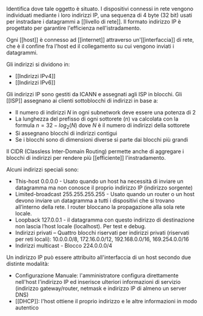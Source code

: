 Identifica dove tale oggetto è situato. I dispositivi connessi in rete vengono individuati mediante i loro indirizzi IP, una sequenza di 4 byte (32 bit) usati per instradare i datagrammi a [[livello di rete]].
Il formato indirizzo IP è progettato per garantire l'efficienza nell'istradamento.

Ogni [[host]] è connesso ad [[internet]] attraverso un'[[interfaccia]] di rete, che è il confine fra l'host ed il collegamento su cui vengono inviati i datagrammi.

Gli indirizzi si dividono in:
- [[Indirizzi IPv4]]
- [[Indirizzi IPv6]]

Gli indirizzi IP sono gestiti da ICANN e assegnati agli ISP in blocchi.
Gli [[ISP]] assegnano ai clienti sottoblocchi di indirizzi in base a:
- Il numero di indirizzi $N$ in ogni subnetwork deve essere una potenza di 2
- La lunghezza del prefisso di ogni sottorete ($n$) va calcolata con la formula $n=32 - log_2(N)$ dove $N$ è il numero di indirizzi della sottorete
- Si assegnano blocchi di indirizzi contigui
- Se i blocchi sono di dimensioni diverse si parte dai blocchi più grandi

Il CIDR (Classless Inter-Domain Routing) permette anche di aggregare i blocchi di indirizzi per rendere più [[efficiente]] l'instradamento.

Alcuni indirizzi speciali sono:
- This-host 0.0.0.0 - Usato quando un host ha necessità di inviare un datagramma ma non conosce il proprio indirizzo IP (indirizzo sorgente)
- Limited-broadcast 255.255.255.255 - Usato quando un router o un host devono inviare un datagramma a tutti i dispositivi che si trovano all’interno della rete. I router bloccano la propagazione alla sola rete locale.
- Loopback 127.0.0.1 - il datagramma con questo indirizzo di destinazione non lascia l’host locale (localhost). Per test e debug.
- Indirizzi privati – Quattro blocchi riservati per indirizzi privati (riservati per reti locali): 10.0.0.0/8, 172.16.0.0/12, 192.168.0.0/16, 169.254.0.0/16
- Indirizzi multicast - Blocco 224.0.0.0/4

Un indirizzo IP può essere attribuito all'interfaccia di un host secondo due distinte modalità:
- Configurazione Manuale: l'amministratore  configura direttamente nell'host l'indirizzo IP ed inserisce ulteriori informazioni di servizio (indirizzo gateway/router, netmask e indirizzo IP di almeno un server DNS)
- [[DHCP]]: l'host ottiene il proprio indirizzo e le altre informazioni in modo autentico
